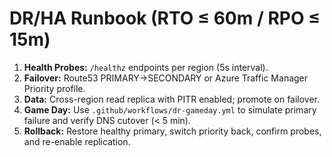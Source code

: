 # DR/HA Runbook (RTO ≤ 60m / RPO ≤ 15m)

1. **Health Probes:** `/healthz` endpoints per region (5s interval). 
2. **Failover:** Route53 PRIMARY→SECONDARY or Azure Traffic Manager Priority profile.
3. **Data:** Cross-region read replica with PITR enabled; promote on failover.
4. **Game Day:** Use `.github/workflows/dr-gameday.yml` to simulate primary failure and verify DNS cutover (< 5 min).
5. **Rollback:** Restore healthy primary, switch priority back, confirm probes, and re-enable replication.
